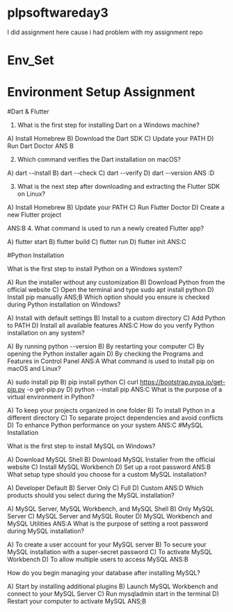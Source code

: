 # plpsoftwareday3
I did assignment here cause i had problem with my assignment repo

# Env_Set

# Environment Setup Assignment

#Dart & Flutter

1. What is the first step for installing Dart on a Windows machine?

A) Install Homebrew
B) Download the Dart SDK
C) Update your PATH
D) Run Dart Doctor
ANS B

2. Which command verifies the Dart installation on macOS?

A) dart --install
B) dart --check
C) dart --verify
D) dart --version
ANS :D

3. What is the next step after downloading and extracting the Flutter SDK on Linux?

A) Install Homebrew
B) Update your PATH
C) Run Flutter Doctor
D) Create a new Flutter project

ANS:B
4. What command is used to run a newly created Flutter app?

A) flutter start
B) flutter build
C) flutter run
D) flutter init
ANS:C

#Python Installation

What is the first step to install Python on a Windows system?

A) Run the installer without any customization
B) Download Python from the official website
C) Open the terminal and type sudo apt install python
D) Install pip manually
ANS;B
Which option should you ensure is checked during Python installation on Windows?

A) Install with default settings
B) Install to a custom directory
C) Add Python to PATH
D) Install all available features
ANS:C
How do you verify Python installation on any system?

A) By running python --version
B) By restarting your computer
C) By opening the Python installer again
D) By checking the Programs and Features in Control Panel
ANS:A
What command is used to install pip on macOS and Linux?

A) sudo install pip
B) pip install python
C) curl https://bootstrap.pypa.io/get-pip.py -o get-pip.py
D) python --install pip
ANS:C
What is the purpose of a virtual environment in Python?

A) To keep your projects organized in one folder
B) To install Python in a different directory
C) To separate project dependencies and avoid conflicts
D) To enhance Python performance on your system
ANS:C
#MySQL Installation

What is the first step to install MySQL on Windows?

A) Download MySQL Shell
B) Download MySQL Installer from the official website
C) Install MySQL Workbench
D) Set up a root password
ANS:B
What setup type should you choose for a custom MySQL installation?

A) Developer Default
B) Server Only
C) Full
D) Custom
ANS:D
Which products should you select during the MySQL installation?

A) MySQL Server, MySQL Workbench, and MySQL Shell
B) Only MySQL Server
C) MySQL Server and MySQL Router
D) MySQL Workbench and MySQL Utilities
ANS:A
What is the purpose of setting a root password during MySQL installation?

A) To create a user account for your MySQL server
B) To secure your MySQL installation with a super-secret password
C) To activate MySQL Workbench
D) To allow multiple users to access MySQL
ANS:B

How do you begin managing your database after installing MySQL?

A) Start by installing additional plugins
B) Launch MySQL Workbench and connect to your MySQL Server
C) Run mysqladmin start in the terminal
D) Restart your computer to activate MySQL
ANS;B
